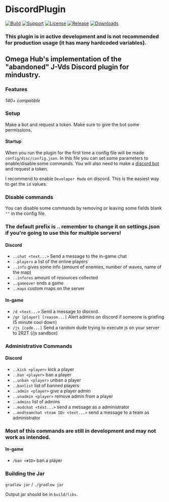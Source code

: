 
# DiscordPlugin
[![Build](https://github.com/Omega-Network/DiscordPlugin/actions/workflows/build.yml/badge.svg)](https://github.com/Omega-Network/DiscordPlugin/actions/workflows/build.yml)
[![Support](https://img.shields.io/discord/805380967447134209?style=plastic)](https://discord.gg/omegahub)
[![License](https://img.shields.io/github/license/Omega-Network/DiscordPlugin)](about:blank)
[![Release](https://img.shields.io/github/v/release/Omega-Network/DiscordPlugin)](about:blank)
[![Downloads](https://img.shields.io/github/downloads/Omega-Network/DiscordPlugin/total)](about:blank)

### This plugin is in active development and is not recommended for production usage (it has many hardcoded variables).
## Omega Hub's implementation of the "abandoned" J-Vds Discord plugin for mindustry.

### Features
*140+ compatible*

### Setup
Make a bot and request a token. Make sure to give the bot some permissions.

#### Startup
When you run the plugin for the first time a config file will be made `config/disc/config.json`. In this file you can set some parameters to enable/disable some commands. 
You will also need to make a [discord bot](https://discord.com/developers/applications) and request a token.

I recommend to enable `Developer Mode` on discord. This is the easiest way to get the `id` values.

### Disable commands
You can disable some commands by removing or leaving some fields blank `""` in the config file.

### The default prefix is .. remember to change it on settings.json if you're going to use this for multiple servers!

#### Discord
* `..chat <text...>` Send a message to the in-game chat
* `..players` a list of the online players
* `..info` gives some info (amount of enemies, number of waves, name of the map)
* `..infores` amount of resources collected
* `..gameover` ends a game 
* `..maps` *custom* maps on the server

#### In-game
* `/d <text...>` Send a message to discord.
* `/gr [player] [reason...]` Alert admins on discord if someone is griefing (5 minute cool down)
* `/js [code...]` Send a random dude trying to execute js on your server to 2R2T (/js sandbox)

### Administrative Commands
#### Discord
* `..kick <player>` kick a player
* `..ban <player>` ban a player
* `..unban <player>` unban a player
* `..banlist` list of banned players
* `..admin <player>` give a player admin
* `..unadmin <player>` remove admin from a player
* `..admins` list of admins
* `..modchat <text...>` send a message as a administrator
* `..modteamchat <team ID> <text...>` send a message to a team as administrator
### Most of this commands are still in development and may not work as intended.

#### In-game
* `/ban <#ID>` ban a player

### Building the Jar

`gradlew jar` / `./gradlew jar`

Output jar should be in `build/libs`.
